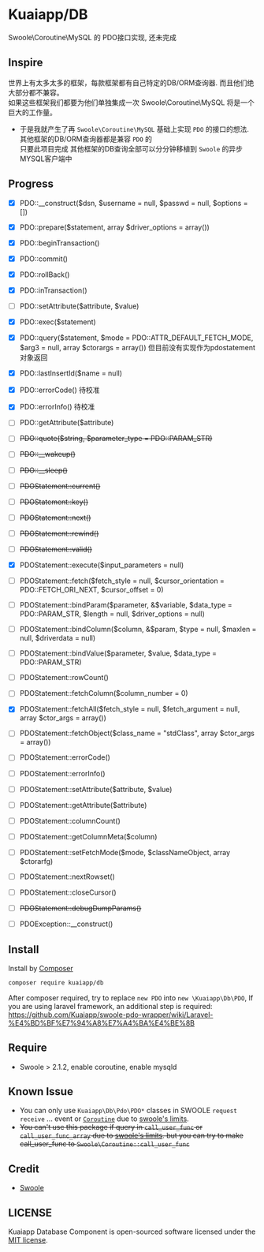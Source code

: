 # Kuaiapp/DB

Swoole\Coroutine\MySQL 的 PDO接口实现, 还未完成

## Inspire

世界上有太多太多的框架，每款框架都有自己特定的DB/ORM查询器. 而且他们绝大部分都不兼容。  
如果这些框架我们都要为他们单独集成一次 Swoole\Coroutine\MySQL 将是一个巨大的工作量。  

- 于是我就产生了再 `Swoole\Coroutine\MySQL` 基础上实现 `PDO` 的接口的想法.  
  其他框架的DB/ORM查询器都是兼容 `PDO` 的  
  只要此项目完成 其他框架的DB查询全部可以分分钟移植到 `Swoole` 的异步MYSQL客户端中

## Progress

- [x] PDO::__construct($dsn, $username = null, $passwd = null, $options = [])
- [x] PDO::prepare($statement, array $driver_options = array())
- [x] PDO::beginTransaction()
- [x] PDO::commit()
- [x] PDO::rollBack()
- [x] PDO::inTransaction()
- [ ] PDO::setAttribute($attribute, $value)
- [x] PDO::exec($statement)
- [x] PDO::query($statement, $mode = PDO::ATTR_DEFAULT_FETCH_MODE, $arg3 = null, array $ctorargs = array()) 但目前没有实现作为pdostatement对象返回
- [x] PDO::lastInsertId($name = null)
- [x] PDO::errorCode() 待校准
- [x] PDO::errorInfo() 待校准
- [ ] PDO::getAttribute($attribute)
- [ ] ~~PDO::quote($string, $parameter_type = PDO::PARAM_STR)~~
- [ ] ~~PDO::__wakeup()~~
- [ ] ~~PDO::__sleep()~~
- [ ] ~~PDOStatement::current()~~
- [ ] ~~PDOStatement::key()~~
- [ ] ~~PDOStatement::next()~~
- [ ] ~~PDOStatement::rewind()~~
- [ ] ~~PDOStatement::valid()~~
- [x] PDOStatement::execute($input_parameters = null)
- [ ] PDOStatement::fetch($fetch_style = null, $cursor_orientation = PDO::FETCH_ORI_NEXT, $cursor_offset = 0)
- [ ] PDOStatement::bindParam($parameter, &$variable, $data_type = PDO::PARAM_STR, $length = null, $driver_options = null)
- [ ] PDOStatement::bindColumn($column, &$param, $type = null, $maxlen = null, $driverdata = null)
- [ ] PDOStatement::bindValue($parameter, $value, $data_type = PDO::PARAM_STR)
- [ ] PDOStatement::rowCount()
- [ ] PDOStatement::fetchColumn($column_number = 0)
- [x] PDOStatement::fetchAll($fetch_style = null, $fetch_argument = null, array $ctor_args = array())
- [ ] PDOStatement::fetchObject($class_name = "stdClass", array $ctor_args = array())
- [ ] PDOStatement::errorCode()
- [ ] PDOStatement::errorInfo()
- [ ] PDOStatement::setAttribute($attribute, $value)
- [ ] PDOStatement::getAttribute($attribute)
- [ ] PDOStatement::columnCount()
- [ ] PDOStatement::getColumnMeta($column)
- [ ] PDOStatement::setFetchMode($mode, $classNameObject, array $ctorarfg)
- [ ] PDOStatement::nextRowset()
- [ ] PDOStatement::closeCursor()
- [ ] ~~PDOStatement::debugDumpParams()~~
- [ ] PDOException::__construct()


## Install

Install by [Composer](https://getcomposer.org)  

```bash
composer require kuaiapp/db
```

After composer required, try to replace `new PDO` into `new \Kuaiapp\Db\PDO`, 
If you are using laravel framework, an additional step is required: https://github.com/Kuaiapp/swoole-pdo-wrapper/wiki/Laravel-%E4%BD%BF%E7%94%A8%E7%A4%BA%E4%BE%8B 

## Require

- Swoole > 2.1.2, enable coroutine, enable mysqld

## Known Issue

- You can only use `Kuaiapp\Db\Pdo\PDO*` classes in SWOOLE `request` `receive` ... event or [`Coroutine`](https://github.com/swoole/swoole-src#coroutine) due to [swoole's limits](https://github.com/swoole/swoole-src/blob/37d1067687cff0b67fed978f9397ff72d76f6612/swoole_coroutine.c#L204).
- ~~You can't use this package if query in `call_user_func` or `call_user_func_array` due to [swoole's limits](https://wiki.swoole.com/wiki/page/853.html). but you can try to make call_user_func to `Swoole\Coroutine::call_user_func`~~

## Credit

- [Swoole](https://github.com/swoole/swoole-src)

## LICENSE

Kuaiapp Database Component is open-sourced software licensed under the [MIT license](LICENSE).
